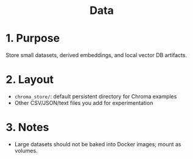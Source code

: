 <h1 align="center">Data</h1>

# 1. Purpose

Store small datasets, derived embeddings, and local vector DB artifacts.

# 2. Layout

- `chroma_store/`: default persistent directory for Chroma examples
- Other CSV/JSON/text files you add for experimentation

# 3. Notes

- Large datasets should not be baked into Docker images; mount as volumes.